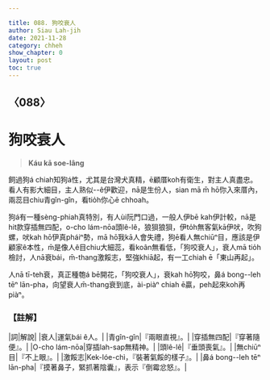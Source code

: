 ```yaml
---

title: 088. 狗咬衰人
author: Siau Lah-jih
date: 2021-11-28
category: chheh
show_chapter: 0
layout: post
toc: true
---
```

  
## 〈088〉
# 狗咬衰人
>**Káu kā soe-lâng**

 
飼過狗á chiah知狗á性，尤其是台灣犬真精，ē顧厝koh有衛生，對主人真盡忠。看人有影大細目，主人熟似--ê伊歡迎，nā是生份人，sian mā m̄ hō͘你入來厝內，兩蕊目chiu青gîn-gîn，看tio̍h你心ē chhoah。

狗á有一種sèng-phiah真特別，有人ùi阮門口過，一般人伊bē kah伊計較，nā是hit款穿插無四配，o-cho lám-nōa頭lê-lê，狼狽狼狽，伊to̍h無客氣kā伊吠，吹狗螺，吠kah hō͘伊真pháiⁿ勢，mā hō͘我kā人會失禮，狗ē看人無chiūⁿ目，應該是伊顧家ê本性，m̄是像人ê目chiu大細蕊，看koân無看低，「狗咬衰人」，衰人mā tio̍h檢討，人nā衰bái，m̄-thang激餒志，堅強khiā起，有一工chiah ē「東山再起」。

人nā tī-teh衰，真正種匏á bē開花，「狗咬衰人」，衰kah hō͘狗咬，鼻á bong--leh tēⁿ lān-pha，向望衰人m̄-thang衰到底，ài-piàⁿ chiah ē贏，peh起來koh再piàⁿ。

### 【註解】

|詞|解說|
|衰人|運氣bái ê人。|
|青gîn-gîn|『兩眼直視』。|
|穿插無四配|『穿著隨便』。|
|O-cho lám-nōa|穿插lah-sap無精神。|
|頭lê-lê|『垂頭喪氣』。|
|無chiūⁿ目|『不上眼』。|
|激餒志|Kek-lóe-chì，『裝著氣餒的樣子』。|
|鼻á bong--leh tēⁿ lān-pha|『摸著鼻子，緊抓著陰囊』，表示『倒霉忿怒』。|